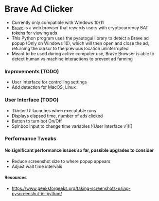 # Brave Ad Clicker
- Currently only compatible with Windows 10/11
- [Brave](https://brave.com/) is a web browser that rewards users with cryptocurrency BAT tokens for viewing ads
- This Python program uses the pyautogui library to detect a Brave ad popup (Only on Windows 10), which will then open and close the ad, returning the cursor to the previous location uninterrupted
- Meant to be used during active computer use, Brave Browser is able to detect human vs machine interactions to prevent ad farming

### Improvements (TODO)
- User Interface for controlling settings
- Add detection for MacOS, Linux

### User Interface (TODO)
- Tkinter UI launches when executable runs
- Displays elapsed time, number of ads clicked
- Button to turn bot On/Off
- Spinbox input to change time variables
!(User Interface v1)[]


### Performance Tweaks
#### No significant performance issues so far, possible upgrades to consider
- Reduce screenshot size to where popup appears
- Adjust wait time intervals

#### Resources
- https://www.geeksforgeeks.org/taking-screenshots-using-pyscreenshot-in-python/
